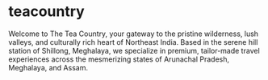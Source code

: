 # teacountry
Welcome to The Tea Country, your gateway to the pristine wilderness, lush valleys, and culturally rich heart of Northeast India. Based in the serene hill station of Shillong, Meghalaya, we specialize in premium, tailor-made travel experiences across the mesmerizing states of Arunachal Pradesh, Meghalaya, and Assam.
